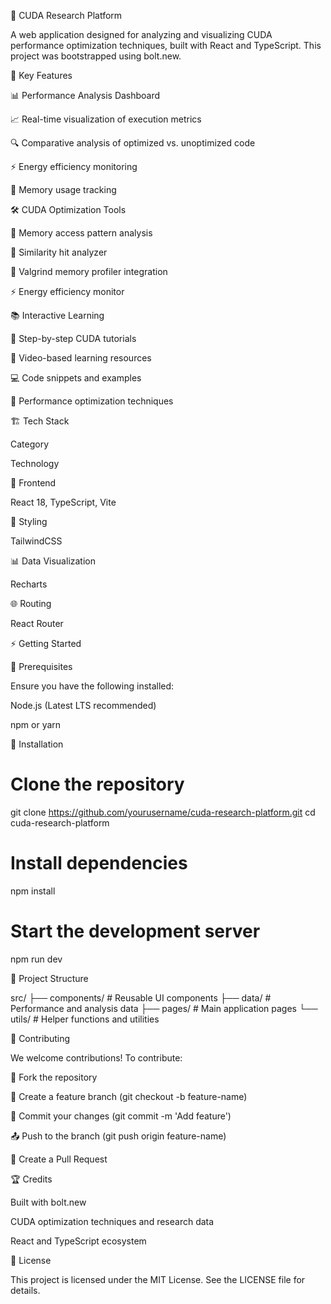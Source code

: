 🚀 CUDA Research Platform

A web application designed for analyzing and visualizing CUDA performance optimization techniques, built with React and TypeScript. This project was bootstrapped using bolt.new.

🎯 Key Features

📊 Performance Analysis Dashboard

📈 Real-time visualization of execution metrics

🔍 Comparative analysis of optimized vs. unoptimized code

⚡ Energy efficiency monitoring

💾 Memory usage tracking

🛠 CUDA Optimization Tools

🔄 Memory access pattern analysis

🎯 Similarity hit analyzer

🛑 Valgrind memory profiler integration

⚡ Energy efficiency monitor

📚 Interactive Learning

📖 Step-by-step CUDA tutorials

🎥 Video-based learning resources

💻 Code snippets and examples

🚀 Performance optimization techniques

🏗️ Tech Stack

Category

Technology

🎨 Frontend

React 18, TypeScript, Vite

🎨 Styling

TailwindCSS

📊 Data Visualization

Recharts

🌐 Routing

React Router

⚡ Getting Started

📌 Prerequisites

Ensure you have the following installed:

Node.js (Latest LTS recommended)

npm or yarn

🔧 Installation

# Clone the repository
git clone https://github.com/yourusername/cuda-research-platform.git
cd cuda-research-platform

# Install dependencies
npm install

# Start the development server
npm run dev

📂 Project Structure

src/
├── components/         # Reusable UI components
├── data/              # Performance and analysis data
├── pages/             # Main application pages
└── utils/             # Helper functions and utilities

🤝 Contributing

We welcome contributions! To contribute:

🔀 Fork the repository

🌿 Create a feature branch (git checkout -b feature-name)

💾 Commit your changes (git commit -m 'Add feature')

📤 Push to the branch (git push origin feature-name)

🔄 Create a Pull Request

🏆 Credits

Built with bolt.new

CUDA optimization techniques and research data

React and TypeScript ecosystem

📜 License

This project is licensed under the MIT License. See the LICENSE file for details.
